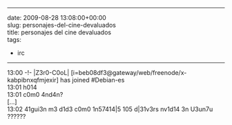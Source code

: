 
---
date: 2009-08-28 13:08:00+00:00  
slug: personajes-del-cine-devaluados  
title: personajes del cine devaluados  
tags:  
- irc  

---
  
13:00 -!- |Z3r0-C0oL| [i=beb08df3@gateway/web/freenode/x-kabpibnxqfmjexir] has joined #Debian-es  
13:01  h014  
13:01  c0m0 4nd4n?  
[...]  
13:02  41gui3n m3 d1d3 c0m0 1n57414|5 105 d|31v3rs nv1d14 3n U3un7u ??????  
